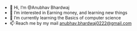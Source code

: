- 👋 Hi, I’m @Anubhav Bhardwaj
- 👀 I’m interested in Earning money, and learning new things
- 🌱 I’m currently learning the Basics of computer science
- 📫 Reach me by my mail anubhav.bhardwaj0222@gmail.com

<!---
Anubhav-bhardwaj-github/Anubhav-bhardwaj-github is a ✨ special ✨ repository because its `README.md` (this file) appears on your GitHub profile.
You can click the Preview link to take a look at your changes.
--->
